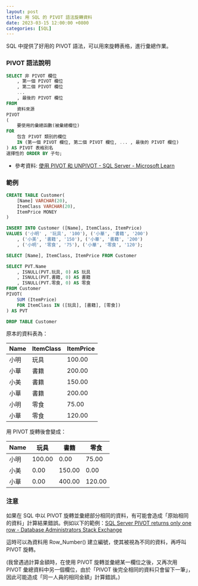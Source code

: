 ```yaml
---
layout: post
title: 用 SQL 的 PIVOT 語法旋轉資料
date: 2023-03-15 12:00:00 +0800
categories: [SQL]
---
```


SQL 中提供了好用的 PIVOT 語法，可以用來旋轉表格，進行彙總作業。

### PIVOT 語法說明

``` sql
SELECT 非 PIVOT 欄位  
    , 第一個 PIVOT 欄位
    , 第二個 PIVOT 欄位
    ...  
    , 最後的 PIVOT 欄位  
FROM  
    資料來源
PIVOT  
(  
    要使用的彙總函數(被彙總欄位)  
FOR   
    包含 PIVOT 類別的欄位
    IN (第一個 PIVOT 欄位, 第二個 PIVOT 欄位, ... , 最後的 PIVOT 欄位)  
) AS PIVOT 表格別名
選擇性的 ORDER BY 子句;  
```

- 參考資料: [使用 PIVOT 和 UNPIVOT - SQL Server - Microsoft Learn](https://learn.microsoft.com/zh-tw/sql/t-sql/queries/from-using-pivot-and-unpivot?view=sql-server-ver16)

### 範例

```sql
CREATE TABLE Customer(
    [Name] VARCHAR(20),
    ItemClass VARCHAR(20),
    ItemPrice MONEY
)

INSERT INTO Customer ([Name], ItemClass, ItemPrice)
VALUES ('小明' , '玩具', '100'), ('小華', '書籍', '200')
    , ('小美', '書籍', '150'), ('小華', '書籍', '200')
    , ('小明', '零食', '75'), ('小華', '零食', '120');

SELECT [Name], ItemClass, ItemPrice FROM Customer

SELECT PVT.Name
    , ISNULL(PVT.玩具, 0) AS 玩具
    , ISNULL(PVT.書籍, 0) AS 書籍
    , ISNULL(PVT.零食, 0) AS 零食
FROM Customer
PIVOT(
    SUM (ItemPrice)
    FOR ItemClass IN ([玩具], [書籍], [零食]) 
) AS PVT

DROP TABLE Customer
```

原本的資料表為：

Name | ItemClass | ItemPrice
---|---|---
小明 | 玩具 | 100.00
小華 | 書籍 | 200.00
小美 | 書籍 | 150.00
小華 | 書籍 | 200.00
小明 | 零食 | 75.00
小華 | 零食 | 120.00

用 PIVOT 旋轉後會變成：

Name | 玩具 | 書籍 | 零食
---|---|---|---
小明 | 100.00 | 0.00 | 75.00
小美 | 0.00 | 150.00 | 0.00
小華 | 0.00 | 400.00 | 120.00

### 注意

如果在 SQL 中以 PIVOT 旋轉並彙總部分相同的資料，有可能會造成「原始相同的資料」計算結果錯誤。例如以下的範例：[SQL Server PIVOT returns only one row - Database Administrators Stack Exchange](https://dba.stackexchange.com/questions/294030/sql-server-pivot-returns-only-one-row)

這時可以為資料用 Row_Number() 建立編號，使其被視為不同的資料，再呼叫 PIVOT 旋轉。

(我曾遇過計算金額時，在使用 PIVOT 旋轉並彙總某一欄位之後，又再次用 PIVOT 彙總資料中另一個欄位，由於「PIVOT 後完全相同的資料只會留下一筆」，因此可能造成「同一人員的相同金額」計算錯誤。)

